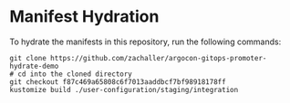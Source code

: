 # Manifest Hydration

To hydrate the manifests in this repository, run the following commands:

```shell
git clone https://github.com/zachaller/argocon-gitops-promoter-hydrate-demo
# cd into the cloned directory
git checkout f87c469a65808c6f7013aaddbcf7bf98918178ff
kustomize build ./user-configuration/staging/integration
```
